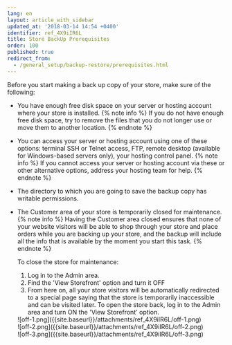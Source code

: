 ```yaml
---
lang: en
layout: article_with_sidebar
updated_at: '2018-03-14 14:54 +0400'
identifier: ref_4X9iIR6L
title: Store BackUp Prerequisites
order: 100
published: true
redirect_from:
  - /general_setup/backup-restore/prerequisites.html
---
```

Before you start making a back up copy of your store, make sure of the following:

* You have enough free disk space on your server or hosting account where your store is installed.
  {% note info %}
  If you do not have enough free disk space, try to remove the files that you do not longer use or move them to another location.
  {% endnote %}

* You can access your server or hosting account using one of these options: terminal SSH or Telnet access, FTP, remote desktop (available for Windows-based servers only), your hosting control panel.
  {% note info %}
  If you cannot access your server or hosting account via these or other alternative options, address your hosting team for help.
  {% endnote %}

* The directory to which you are going to save the backup copy has writable permissions.

* The Customer area of your store is temporarily closed for maintenance.
  {% note info %}
  Having the Customer area closed ensures that none of your website visitors will be able to shop through your store and place orders while you are backing up your store, and the backup will include all the info that is available by the moment you start this task.
  {% endnote %}
  
  To close the store for maintenance:
  1. Log in to the Admin area.
  2. Find the 'View Storefront' option and turn it OFF
  3. From here on, all your store visitors will be automatically redirected to a special page saying that the store is temporarily inaccessible and can be visited later. To open the store back, log in to the Admin area and turn ON the 'View Storefront' option.
  
  <div class="ui stackable three column grid">
  <div class="column" markdown="span">![off-1.png]({{site.baseurl}}/attachments/ref_4X9iIR6L/off-1.png)</div>
  <div class="column" markdown="span">![off-2.png]({{site.baseurl}}/attachments/ref_4X9iIR6L/off-2.png)</div>
  <div class="column" markdown="span">![off-3.png]({{site.baseurl}}/attachments/ref_4X9iIR6L/off-3.png)</div>
  </div>
